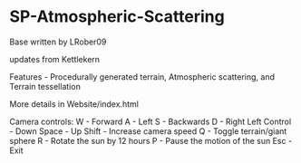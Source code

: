 # SP-Atmospheric-Scattering

Base written by LRober09

updates from Kettlekern

Features - Procedurally generated terrain, Atmospheric scattering, and Terrain tessellation 

More details in Website/index.html

Camera controls: 
	W - Forward
	A - Left
	S - Backwards
	D - Right
	Left Control - Down
	Space - Up
	Shift - Increase camera speed
	Q - Toggle terrain/giant sphere
	R - Rotate the sun by 12 hours
	P - Pause the motion of the sun
	Esc - Exit
